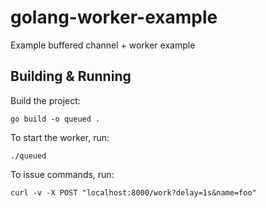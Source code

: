 # golang-worker-example
Example buffered channel + worker example

## Building & Running

Build the project:

```
go build -o queued .
```

To start the worker, run:
```
./queued
```

To issue commands, run:
```
curl -v -X POST "localhost:8000/work?delay=1s&name=foo"
```
